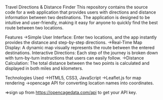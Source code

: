 Travel Directions & Distance Finder
This repository contains the source code for a web application that provides users with directions and distance information between two destinations. The application is designed to be intuitive and user-friendly, making it easy for anyone to quickly find the best route between two locations.

Features
->Simple User Interface: Enter two locations, and the app instantly provides the distance and step-by-step directions.
->Real-Time Map Display: A dynamic map visually represents the route between the entered destinations.
Interactive Directions: Each step of the journey is broken down with turn-by-turn instructions that users can easily follow.
->Distance Calculation: The total distance between the two points is calculated and displayed in both miles and kilometers.

Technologies Used
->HTML5, CSS3, JavaScript
->Leaflet.js for map rendering
->opencage API for converting location names into coordinates.

=>sign up from https://opencagedata.com/api to get your API key.
